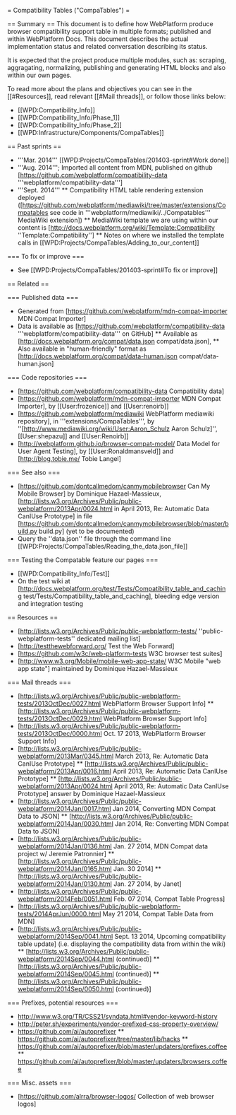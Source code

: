 = Compatibility Tables ("CompaTables") =

== Summary ==
This document is to define how WebPlatform produce browser compatibility support table in multiple formats; published and within WebPlatform Docs. This document describes the actual implementation status and related conversation describing its status. 

It is expected that the project produce multiple modules, such as: scraping, aggragating, normalizing, publishing and generating HTML blocks and also within our own pages.

To read more about the plans and objectives you can see in the [[#Resources]], read relevant [[#Mail threads]], or follow those links below:
* [[WPD:Compatibility_Info]]
* [[WPD:Compatibility_Info/Phase_1]]
* [[WPD:Compatibility_Info/Phase_2]]
* [[WPD:Infrastructure/Components/CompaTables]]

== Past sprints ==
* '''Mar. 2014''' [[WPD:Projects/CompaTables/201403-sprint#Work done]]
* '''Aug. 2014'''; Imported all content from MDN, published on github [https://github.com/webplatform/compatibility-data '''webplatform/compatibility-data''']
* '''Sept. 2014'''
** Compatibility HTML table rendering extension deployed ([https://github.com/webplatform/mediawiki/tree/master/extensions/Compatables see code in '''webplatform/mediawiki/../Compatables''' MediaWiki extension])
** MediaWiki template we are using within our content is [http://docs.webplatform.org/wiki/Template:Compatibility ''Template:Compatibility''] 
** Notes on where we installed the template calls in [[WPD:Projects/CompaTables/Adding_to_our_content]]

=== To fix or improve ===
* See [[WPD:Projects/CompaTables/201403-sprint#To fix or improve]]

== Related ==

=== Published data  ===
* Generated from [https://github.com/webplatform/mdn-compat-importer  MDN Compat Importer]
* Data is available as [https://github.com/webplatform/compatibility-data '''webplatform/compatibility-data''' on GitHub]
** Available as [http://docs.webplatform.org/compat/data.json compat/data.json], 
** Also available in "human-friendly" format as  [http://docs.webplatform.org/compat/data-human.json compat/data-human.json]


=== Code repositories ===
* [https://github.com/webplatform/compatibility-data Compatibility data]
* [https://github.com/webplatform/mdn-compat-importer  MDN Compat Importer], by [[User:frozenice]] and [[User:renoirb]]
* [https://github.com/webplatform/mediawiki WebPlatform mediawiki repository], in '''extensions/CompaTables''', by ''[http://www.mediawiki.org/wiki/User:Aaron_Schulz Aaron Schulz]'', [[User:shepazu]] and [[User:Renoirb]]
* [http://webplatform.github.io/browser-compat-model/ Data Model for User Agent Testing], by [[User:Ronaldmansveld]] and [http://blog.tobie.me/ Tobie Langel]


=== See also ===
* [https://github.com/dontcallmedom/canmymobilebrowser Can My Mobile Browser] by Dominique Hazael-Massieux, [http://lists.w3.org/Archives/Public/public-webplatform/2013Apr/0024.html in April 2013, Re: Automatic Data CanIUse Prototype] in file [https://github.com/dontcallmedom/canmymobilebrowser/blob/master/build.py build.py] (yet to be documented)
* Query the ''data.json'' file through the command line [[WPD:Projects/CompaTables/Reading_the_data.json_file]]

=== Testing the Compatable feature our pages ===
* [[WPD:Compatibility_Info/Test]]
* On the test wiki at [http://docs.webplatform.org/test/Tests/Compatibility_table_and_caching test/Tests/Compatibility_table_and_caching], bleeding edge version and integration testing


== Resources ==
* [http://lists.w3.org/Archives/Public/public-webplatform-tests/ ''public-webplatform-tests'' dedicated mailing list]
* [http://testthewebforward.org/ Test the Web Forward]
* [https://github.com/w3c/web-platform-tests W3C browser test suites]
* [http://www.w3.org/Mobile/mobile-web-app-state/ W3C Mobile "web app state"] maintained by Dominique Hazael-Massieux

=== Mail threads ===

* [http://lists.w3.org/Archives/Public/public-webplatform-tests/2013OctDec/0027.html WebPlatform Browser Support Info]
** [http://lists.w3.org/Archives/Public/public-webplatform-tests/2013OctDec/0029.html WebPlatform Browser Support Info]
* [http://lists.w3.org/Archives/Public/public-webplatform-tests/2013OctDec/0000.html Oct. 17 2013, WebPlatform Browser Support Info]
* [http://lists.w3.org/Archives/Public/public-webplatform/2013Mar/0345.html March 2013,  Re: Automatic Data CanIUse Prototype]
** [http://lists.w3.org/Archives/Public/public-webplatform/2013Apr/0016.html April 2013,  Re: Automatic Data CanIUse Prototype]
** [http://lists.w3.org/Archives/Public/public-webplatform/2013Apr/0024.html April 2013, Re: Automatic Data CanIUse Prototype] answer by Dominique Hazael-Massieux
* [http://lists.w3.org/Archives/Public/public-webplatform/2014Jan/0017.html Jan 2014, Converting MDN Compat Data to JSON]
** [http://lists.w3.org/Archives/Public/public-webplatform/2014Jan/0030.html Jan 2014, Re: Converting MDN Compat Data to JSON]
* [http://lists.w3.org/Archives/Public/public-webplatform/2014Jan/0136.html Jan. 27 2014, MDN Compat data project w/ Jeremie Patronnier]
** [http://lists.w3.org/Archives/Public/public-webplatform/2014Jan/0165.html Jan. 30 2014]
** [http://lists.w3.org/Archives/Public/public-webplatform/2014Jan/0130.html Jan. 27 2014, by Janet]
* [http://lists.w3.org/Archives/Public/public-webplatform/2014Feb/0051.html Feb. 07 2014, Compat Table Progress]
* [http://lists.w3.org/Archives/Public/public-webplatform-tests/2014AprJun/0000.html May 21 2014, Compat Table Data from MDN]
* [http://lists.w3.org/Archives/Public/public-webplatform/2014Sep/0041.html Sept. 13 2014, Upcoming compatibility table update] (i.e. displaying the compatibility data from within the wiki)
** [http://lists.w3.org/Archives/Public/public-webplatform/2014Sep/0044.html (continued)]
** [http://lists.w3.org/Archives/Public/public-webplatform/2014Sep/0045.html (continued)]
** [http://lists.w3.org/Archives/Public/public-webplatform/2014Sep/0050.html (continued)]


=== Prefixes, potential resources ===
* http://www.w3.org/TR/CSS21/syndata.html#vendor-keyword-history
* http://peter.sh/experiments/vendor-prefixed-css-property-overview/
* https://github.com/ai/autoprefixer
**  https://github.com/ai/autoprefixer/tree/master/lib/hacks
** https://github.com/ai/autoprefixer/blob/master/updaters/prefixes.coffee
** https://github.com/ai/autoprefixer/blob/master/updaters/browsers.coffee


=== Misc. assets ===
* [https://github.com/alrra/browser-logos/ Collection of web browser logos]